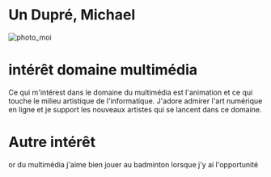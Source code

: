 # Un Dupré, Michael

![photo_moi](https://github.com/Honmasu/H23_V13_inspirations_Michael/blob/main/semaine1/michael.jpg)

# intérêt domaine multimédia
Ce qui m'intérest dans le domaine du multimédia est l'animation et ce qui touche le milieu artistique de l'informatique. J'adore admirer l'art numérique en ligne et je support les nouveaux artistes qui se lancent dans ce domaine.

# Autre intérêt
or du multimédia j'aime bien jouer au badminton lorsque j'y ai l'opportunité

